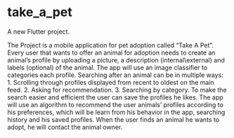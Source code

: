 # take_a_pet

A new Flutter project.

The Project is a mobile application for pet adoption called “Take A Pet”.
Every user that wants to offer an animal for adoption needs to create an animal’s profile by uploading a picture, a description (internal\external) and labels (optional) of the animal. 
The app will use an image classifier to categories each profile.
Searching after an animal can be in multiple ways: 
                                                  1. Scrolling through profiles displayed from recent to oldest on the main feed.
                                                  2. Asking for recommendation.
                                                  3. Searching by category.
To make the search easier and efficient the user can save the profiles he likes.
The app will use an algorithm to recommend the user animals’ profiles according to his preferences, which will be learn from his behavior in the app, searching history and his saved profiles. 
When the user finds an animal he wants to adopt, he will contact the animal owner.
